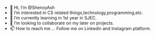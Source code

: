 - 👋 Hi, I’m @ShenoyAsh
- 👀 I’m interested in CS related things,technology,programming,etc.
- 🌱 I’m currently learning in 1st year in SJEC.
- 💞️ I’m looking to collaborate on my later on projects.
- 📫 How to reach me ... Follow me on Linkedin and Instagram platform.

<!---
ShenoyAsh/ShenoyAsh is a ✨ special ✨ repository because its `README.md` (this file) appears on your GitHub profile.
You can click the Preview link to take a look at your changes.
--->
